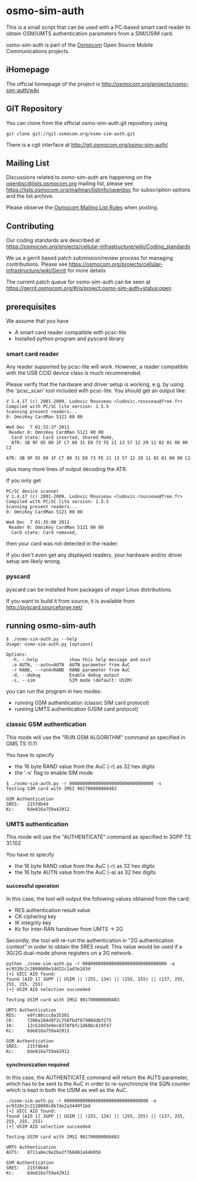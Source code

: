 # osmo-sim-auth

This is a small script that can be used with a PC-based smart card
reader to obtain GSM/UMTS authentication parameters from a SIM/USIM
card.

osmo-sim-auth is part of the [Osmocom](https://osmocom.org/) Open Source
Mobile Communications projects.

## iHomepage

The official homepage of the project is
<http://osmocom.org/projects/osmo-sim-auth/wiki>

## GIT Repository

You can clone from the official osmo-sim-auth.git repository using

	git clone git://git.osmocom.org/osmo-sim-auth.git

There is a cgit interface at <http://git.osmocom.org/osmo-sim-auth/>

## Mailing List

Discussions related to osmo-sim-auth are happening on the
openbsc@lists.osmocom.org mailing list, please see
<https://lists.osmocom.org/mailman/listinfo/openbsc> for subscription
options and the list archive.

Please observe the [Osmocom Mailing List
Rules](https://osmocom.org/projects/cellular-infrastructure/wiki/Mailing_List_Rules)
when posting.

## Contributing

Our coding standards are described at
<https://osmocom.org/projects/cellular-infrastructure/wiki/Coding_standards>

We us a gerrit based patch submission/review process for managing
contributions.  Please see
<https://osmocom.org/projects/cellular-infrastructure/wiki/Gerrit> for
more details

The current patch queue for osmo-sim-auth can be seen at
<https://gerrit.osmocom.org/#/q/project:osmo-sim-auth+status:open>

## prerequisites

We assume that you have

* A smart card reader compatible with pcsc-lite
* Installed python program and pyscard library


### smart card reader

Any reader supported by pcsc-lite will work.  However, a reader
compatible with the USB CCID device class is much recommended.

Please verify that the hardware and driver setup is working, e.g. by
using the 'pcsc_scan' tool included with pcsc-lite.  You should get an
output like:
```
V 1.4.17 (c) 2001-2009, Ludovic Rousseau <ludovic.rousseau@free.fr>
Compiled with PC/SC lite version: 1.5.5
Scanning present readers...
0: OmniKey CardMan 5121 00 00

Wed Dec  7 01:32:37 2011
 Reader 0: OmniKey CardMan 5121 00 00
  Card state: Card inserted, Shared Mode, 
  ATR: 3B 9F 95 80 1F C7 80 31 E0 73 FE 21 13 57 12 29 11 02 01 00 00 C2

ATR: 3B 9F 95 80 1F C7 80 31 E0 73 FE 21 13 57 12 29 11 02 01 00 00 C2
```

plus many more lines of output decoding the ATR.

If you only get
```
PC/SC device scanner
V 1.4.17 (c) 2001-2009, Ludovic Rousseau <ludovic.rousseau@free.fr>
Compiled with PC/SC lite version: 1.5.5
Scanning present readers...
0: OmniKey CardMan 5121 00 00

Wed Dec  7 01:35:08 2011
 Reader 0: OmniKey CardMan 5121 00 00
  Card state: Card removed, 
```

then your card was not detected in the reader. 

If you don't even get any displayed readers, your hardware and/or driver
setup are likely wrong.


### pyscard

pyscard can be installed from packages of major Linux distributions.

If you want to build it from source, it is available from
<http://pyscard.sourceforge.net/>


## running osmo-sim-auth

```
$ ./osmo-sim-auth.py --help
Usage: osmo-sim-auth.py [options]

Options:
  -h, --help            show this help message and exit
  -a AUTN, --autn=AUTN  AUTN parameter from AuC
  -r RAND, --rand=RAND  RAND parameter from AuC
  -d, --debug           Enable debug output
  -s, --sim             SIM mode (default: USIM)
```

you can run the program in two modes:
 * running GSM authentication (classic SIM card protocol)
 * running UMTS authentication (USIM card protocol)

### classic GSM authentication

This mode will use the "RUN GSM ALGORITHM" command as specified in GMS
TS 11.11

You have to specify
 * the 16 byte RAND value from the AuC (-r) as 32 hex digits
 * the '-s' flag to enable SIM mode

```
$ ./osmo-sim-auth.py -r 00000000000000000000000000000000 -s
Testing SIM card with IMSI 901700000000403

GSM Authentication
SRES:   215fdb4d
Kc:     6de816a759a42912
```

### UMTS authentication

This mode will use the "AUTHENTICATE" command as specified in 3GPP TS
31.102

You have to specify
 * the 16 byte RAND value from the AuC (-r) as 32 hex digits
 * the 16 byte AUTN value from the AuC (-a) as 32 hex digits

#### successful operation

In this case, the tool will output the following values obtained from
the card:
 * RES authentication result value
 * CK ciphering key
 * IK integrity key
 * Kc for inter-RAN handover from UMTS -> 2G

Secondly, the tool will re-run the authentication in "2G authentication
context" in order to obtain the SRES result.  This value would be used
if a 3G/2G dual-mode phone registers on a 2G network.

```
python ./osmo-sim-auth.py -r 00000000000000000000000000000000 -a ec9320c2c2000000e1dd22c1ad3e2d3d 
[+] UICC AID found:
found [AID 1] 3GPP || USIM || (255, 134) || (255, 255) || (137, 255,
255, 255, 255)
[+] USIM AID selection succeeded

Testing USIM card with IMSI 901700000000403

UMTS Authentication
RES:    e9fc88ccc8a35381
CK:     7200a184d8f2c758fbdf87900ddbf275
IK:     12cb2dd3e0ec8378f6fc1d606c619f47
Kc:     6de816a759a42912

GSM Authentication
SRES:   215fdb4d
Kc:     6de816a759a42912
```

#### synchronization required

In this case, the AUTHENTICATE command will return the AUTS parameter,
which has to be sent to the AuC in order to re-synchronzie the SQN
counter which is kept in both the USIM as well as the AuC.

```
./osmo-sim-auth.py -r 00000000000000000000000000000000 -a ec9320c2c2120000c8b7de2a3449f1bd
[+] UICC AID found:
found [AID 1] 3GPP || USIM || (255, 134) || (255, 255) || (137, 255,
255, 255, 255)
[+] USIM AID selection succeeded

Testing USIM card with IMSI 901700000000403

UMTS Authentication
AUTS:   8711a0ec9e2be2f766881a64605b

GSM Authentication
SRES:   215fdb4d
Kc:     6de816a759a42912
```
